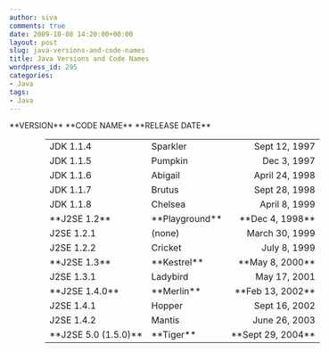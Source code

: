 ```yaml
---
author: siva
comments: true
date: 2009-10-08 14:20:00+00:00
layout: post
slug: java-versions-and-code-names
title: Java Versions and Code Names
wordpress_id: 295
categories:
- Java
tags:
- Java
---
```


<table cellpadding="5" cellspacing="0" style="margin-left: 4em;" border="0" ><tbody ><tr >**VERSION** **CODE NAME** **RELEASE DATE** </tr><tr >
<td >JDK 1.1.4
</td>
<td >Sparkler
</td>
<td align="right" >Sept 12, 1997
</td> </tr><tr >
<td >JDK 1.1.5
</td>
<td >Pumpkin
</td>
<td align="right" >Dec 3, 1997
</td> </tr><tr >
<td >JDK 1.1.6
</td>
<td >Abigail
</td>
<td align="right" >April 24, 1998
</td> </tr><tr >
<td >JDK 1.1.7
</td>
<td >Brutus
</td>
<td align="right" >Sept 28, 1998
</td> </tr><tr >
<td >JDK 1.1.8
</td>
<td >Chelsea
</td>
<td align="right" >April 8, 1999
</td> </tr><tr >
<td >**J2SE 1.2**
</td>
<td >**Playground**
</td>
<td align="right" >**Dec 4, 1998**
</td> </tr><tr >
<td >J2SE 1.2.1
</td>
<td >(none)
</td>
<td align="right" >March 30, 1999
</td> </tr><tr >
<td >J2SE 1.2.2
</td>
<td >Cricket
</td>
<td align="right" >July 8, 1999
</td> </tr><tr >
<td >**J2SE 1.3**
</td>
<td >**Kestrel**
</td>
<td align="right" >**May 8, 2000**
</td> </tr><tr >
<td >J2SE 1.3.1
</td>
<td >Ladybird
</td>
<td align="right" >May 17, 2001
</td> </tr><tr >
<td >**J2SE 1.4.0**
</td>
<td >**Merlin**
</td>
<td align="right" >**Feb 13, 2002**
</td> </tr><tr >
<td >J2SE 1.4.1
</td>
<td >Hopper
</td>
<td align="right" >Sept 16, 2002
</td> </tr><tr >
<td >J2SE 1.4.2
</td>
<td >Mantis
</td>
<td align="right" >June 26, 2003
</td> </tr><tr >
<td >**J2SE 5.0 (1.5.0)**
</td>
<td >**Tiger**
</td>
<td align="right" >**Sept 29, 2004**
</td></tr></tbody></table>
